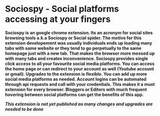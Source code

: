 <h1><b> Sociospy - Social platforms accessing at your fingers </h1></b>

<b>Sociospy is an google chrome extension. Its an acronym for social sites browsing tools a.k.a Sociospy or Social spider.
The motive for this extension developement was usually individuals ends up loading many tabs with same website or they tend to go perpetually to the same homepage just with a new tab. That makes the browser more messed up with many tabs and creates inconvenience. 
Sociospy provides single click access to all your favourite social media platforms. You can access the home page or can redirect to your account as well (Youtube account or gmail). Upgrades to the extension is flexible. You can add up more social media platforms as needed. Account logins can be automated through api requests and call with your credentials. This makes it a must extension for every browser. Bloggers or Editors with much frequent hovering between social platforms can get the benefits of this app.</b>

<i>**This extension is not yet published as many changes and upgrades are needed to be done**</i>
